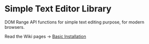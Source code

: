 Simple Text Editor Library
==========================

DOM Range API functions for simple text editing purpose, for modern browsers.

Read the Wiki pages &rarr; [Basic Installation](https://github.com/tovic/simple-text-editor-library/wiki/Basic-Installation "Basic Installation")
